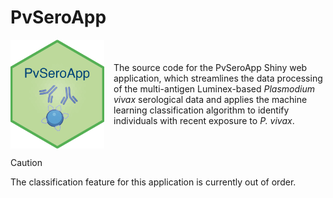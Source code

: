 # PvSeroApp

<div style="display: flex; align-items: center;">
  <img src="www/PvSeroApp.png" alt="Logo" width="150" style="margin-right: 15px;">
  <p>The source code for the PvSeroApp Shiny web application, which streamlines the data processing of the multi-antigen Luminex-based <em>Plasmodium vivax</em> serological data and applies the machine learning classification algorithm to identify individuals with recent exposure to <em>P. vivax</em>.</p>
</div>

>[!CAUTION]
>The classification feature for this application is currently out of order. 